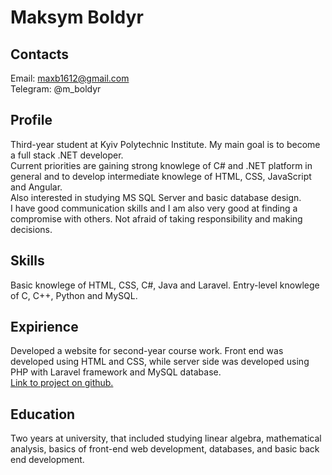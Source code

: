 # Maksym Boldyr


## Contacts

Email: maxb1612@gmail.com  
Telegram: @m_boldyr


## Profile

Third-year student at Kyiv Polytechnic Institute. My main goal is to become a full stack .NET developer.  
Current priorities are gaining strong knowlege of C# and .NET platform in general and to develop intermediate knowlege of HTML, CSS, JavaScript and Angular.  
Also interested in studying MS SQL Server and basic database design.  
I have good communication skills and I am also very good at finding a compromise with others. Not afraid of taking responsibility  and making decisions.


## Skills

Basic knowlege of HTML, CSS, C#, Java and Laravel. Entry-level knowlege of C, C++, Python and MySQL.


## Expirience

Developed a website for second-year course work. Front end was developed using HTML and CSS, while server side was developed using PHP with Laravel framework and MySQL database.  
[Link to project on github.](https://github.com/maxb1612/cinemax)


## Education

Two years at university, that included studying linear algebra, mathematical analysis, basics of front-end web development, databases, and basic back end development.
